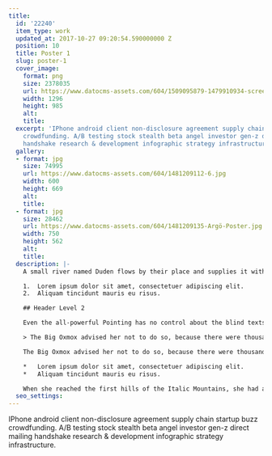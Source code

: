 ```yaml
---
title:
  id: '22240'
  item_type: work
  updated_at: 2017-10-27 09:20:54.590000000 Z
  position: 10
  title: Poster 1
  slug: poster-1
  cover_image:
    format: png
    size: 2378035
    url: https://www.datocms-assets.com/604/1509095879-1479910934-screenshot2016-11-2315-21-33.png
    width: 1296
    height: 985
    alt: 
    title: 
  excerpt: 'IPhone android client non-disclosure agreement supply chain startup buzz
    crowdfunding. A/B testing stock stealth beta angel investor gen-z direct mailing
    handshake research & development infographic strategy infrastructure. '
  gallery:
  - format: jpg
    size: 74995
    url: https://www.datocms-assets.com/604/1481209112-6.jpg
    width: 600
    height: 669
    alt: 
    title: 
  - format: jpg
    size: 28462
    url: https://www.datocms-assets.com/604/1481209135-Argö-Poster.jpg
    width: 750
    height: 562
    alt: 
    title: 
  description: |-
    A small river named Duden flows by their place and supplies it with the necessary regelialia. It is a paradisematic country, in which roasted parts of sentences fly into your mouth.

    1.  Lorem ipsum dolor sit amet, consectetuer adipiscing elit.
    2.  Aliquam tincidunt mauris eu risus.

    ## Header Level 2

    Even the all-powerful Pointing has no control about the blind texts it is an almost unorthographic life One day however a small line of blind text by the name of Lorem Ipsum decided to leave for the far World of Grammar.

    > The Big Oxmox advised her not to do so, because there were thousands of bad Commas, wild Question Marks and devious Semikoli, but the Little Blind Text didn’t listen. She packed her seven versalia, put her initial into the belt and made herself on the way.

    The Big Oxmox advised her not to do so, because there were thousands of bad Commas, wild Question Marks and devious Semikoli, but the Little Blind Text didn’t listen. She packed her seven versalia, put her initial into the belt and made herself on the way.

    *   Lorem ipsum dolor sit amet, consectetuer adipiscing elit.
    *   Aliquam tincidunt mauris eu risus.

    When she reached the first hills of the Italic Mountains, she had a last view back on the skyline of her hometown Bookmarksgrove, the headline of Alphabet Village and the subline of her own road, the Line Lane. Pityful a rethoric question ran over her cheek.
  seo_settings: 
---
```


IPhone android client non-disclosure agreement supply chain startup buzz crowdfunding. A/B testing stock stealth beta angel investor gen-z direct mailing handshake research & development infographic strategy infrastructure. 